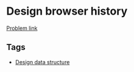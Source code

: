 # Design browser history

[Problem link](https://leetcode.com/problems/design-browser-history/)

## Tags

* [Design data structure](/README.md#Design_data_structure)
